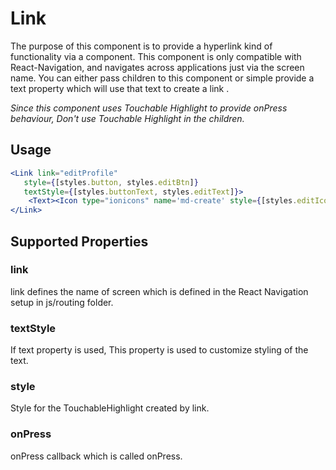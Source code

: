 # Link

The purpose of this component is to provide a hyperlink kind of functionality via a component. This component is only compatible with React-Navigation, and navigates across applications just via the screen name. You can either pass children to this component or simple provide a text property which will use that text to create a link .

_Since this component uses Touchable Highlight to provide onPress behaviour, Don't use Touchable Highlight in the children._

## Usage

```jsx
<Link link="editProfile"
   style={[styles.button, styles.editBtn]}
   textStyle={[styles.buttonText, styles.editText]}>
    <Text><Icon type="ionicons" name='md-create' style={[styles.editIcon]}/> Edit</Text>
</Link>
```

## Supported Properties

### link

link defines the name of screen which is defined in the React Navigation setup in js/routing folder.

### textStyle

If text property is used, This property is used to customize styling of the text.

### style

Style for the TouchableHighlight created by link.

### onPress

onPress callback which is called onPress.

